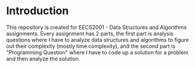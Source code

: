 # Introduction
This repository is created for EECS2001 - Data Structures and Algorithms assignments. Every assignment has 2 parts, the first part is analysis questions where I have to analyze data structures and algorithms to figure out their complexity (mostly time complexity),
and the second part is "Programming Question" where I have to code up a solution for a problem and then analyze the solution.
